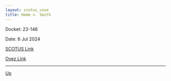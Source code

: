```yaml
---
layout: scotus_case
title: Hamm v. Smith
---
```


Docket: 23-146

Date: 6 Jul 2024

[SCOTUS Link](https://www.supremecourt.gov/opinions/23pdf/602us1r31_6537.pdf)

[Oyez Link](https://www.oyez.org/cases/2024/23-146)

---

[Up](./README.md)